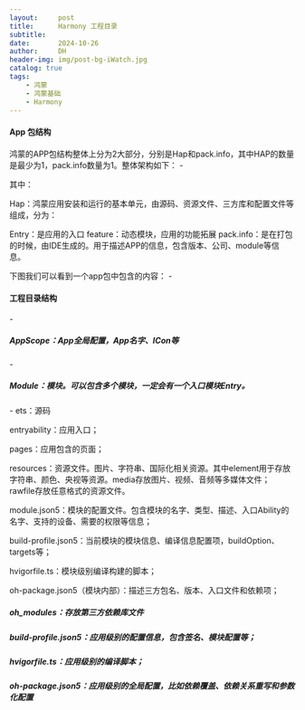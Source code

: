```yaml
---
layout:     post
title:      Harmony 工程目录
subtitle:   
date:       2024-10-26
author:     DH
header-img: img/post-bg-iWatch.jpg 
catalog: true
tags:
    - 鸿蒙
    - 鸿蒙基础
    - Harmony
---
```

#### App 包结构

鸿蒙的APP包结构整体上分为2大部分，分别是Hap和pack.info，其中HAP的数量是最少为1，pack.info数量为1。整体架构如下：
-[](https://i-blog.csdnimg.cn/direct/7f7f72c2e8764f1ab002f9f4e7664786.png)

其中：

Hap：鸿蒙应用安装和运行的基本单元，由源码、资源文件、三方库和配置文件等组成，分为：

Entry：是应用的入口
feature：动态模块，应用的功能拓展
pack.info：是在打包的时候，由IDE生成的。用于描述APP的信息，包含版本、公司、module等信息。

下图我们可以看到一个app包中包含的内容：
-[](https://i-blog.csdnimg.cn/direct/cb59cca7c47348b4a0837ddd29e55ccb.png)

#### 工程目录结构

-[](https://i-blog.csdnimg.cn/direct/af759ccf66d9424e8033b0e19d86626f.png)

#####  AppScope：App全局配置，App名字、ICon等
-[](https://i-blog.csdnimg.cn/direct/71af1649341045a4a06684500c34e29b.png)
#####  Module：模块。可以包含多个模块，一定会有一个入口模块Entry。
-[](https://i-blog.csdnimg.cn/direct/1cabe2a3957b455380b6ab1c6bc5d410.png)
ets：源码

entryability：应用入口；

pages：应用包含的页面；

resources：资源文件。图片、字符串、国际化相关资源。其中element用于存放字符串、颜色、央视等资源。media存放图片、视频、音频等多媒体文件；rawfile存放任意格式的资源文件。

module.json5：模块的配置文件。包含模块的名字、类型、描述、入口Ability的名字、支持的设备、需要的权限等信息；

build-profile.json5：当前模块的模块信息、编译信息配置项，buildOption、targets等；

hvigorfile.ts：模块级别编译构建的脚本；

oh-package.json5（模块内部）：描述三方包名、版本、入口文件和依赖项；


#####  oh_modules：存放第三方依赖库文件
#####  build-profile.json5：应用级别的配置信息，包含签名、模块配置等；
#####  hvigorfile.ts：应用级别的编译脚本；
#####  oh-package.json5：应用级别的全局配置，比如依赖覆盖、依赖关系重写和参数化配置
